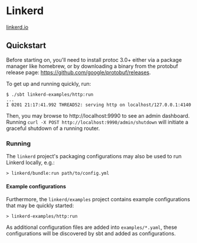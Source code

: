 # Linkerd #

[linkerd.io](https://linkerd.io)

## Quickstart ##

Before starting on, you'll need to install protoc 3.0+ either via a package manager like homebrew, or by downloading a binary from the protobuf release page: https://github.com/google/protobuf/releases.

To get up and running quickly, run:

```
$ ./sbt linkerd-examples/http:run
...
I 0201 21:17:41.992 THREAD52: serving http on localhost/127.0.0.1:4140
```

Then, you may browse to http://localhost:9990 to see an admin
dashboard. Running `curl -X POST http://localhost:9990/admin/shutdown` will
initiate a graceful shutdown of a running router.


### Running ###

The `linkerd` project's packaging configurations may also be used to
run Linkerd locally, e.g.:

```
> linkerd/bundle:run path/to/config.yml
```

#### Example configurations ####

Furthermore, the `linkerd/examples` project contains example configurations
that may be quickly started:

```
> linkerd-examples/http:run
```

As additional configuration files are added into `examples/*.yaml`,
these configurations will be discovered by sbt and added as
configurations.
